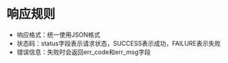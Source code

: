 # 响应规则

* 响应格式：统一使用JSON格式
* 状态码：status字段表示请求状态，SUCCESS表示成功，FAILURE表示失败
* 错误信息：失败时会返回err_code和err_msg字段